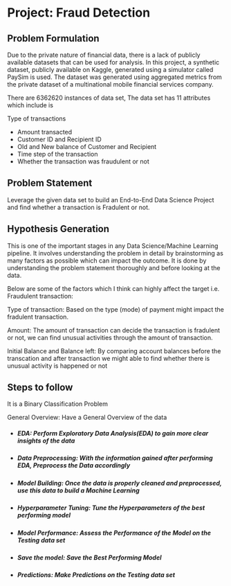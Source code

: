 # Project: Fraud Detection

## Problem Formulation
Due to the private nature of financial data, there is a lack of publicly available datasets that can be used for analysis. In this project, a synthetic dataset, publicly available on Kaggle, generated using a simulator called PaySim is used. The dataset was generated using aggregated metrics from the private dataset of a multinational mobile financial services company.

There are 6362620 instances of data set, The data set has 11 attributes which include is

Type of transactions
* Amount transacted
* Customer ID and Recipient ID
* Old and New balance of Customer and Recipient
* Time step of the transaction
* Whether the transaction was fraudulent or not

## Problem Statement
Leverage the given data set to build an End-to-End Data Science Project and find whether a transaction is Fradulent or not.

## Hypothesis Generation
This is one of the important stages in any Data Science/Machine Learning pipeline. It involves understanding the problem in detail by brainstorming as many factors as possible which can impact the outcome. It is done by understanding the problem statement thoroughly and before looking at the data.

Below are some of the factors which I think can highly affect the target i.e. Fraudulent transaction:

Type of transaction: Based on the type (mode) of payment might impact the fradulent transaction.

Amount: The amount of transaction can decide the transaction is fradulent or not, we can find unusual activities through the amount of transaction.

Initial Balance and Balance left: By comparing account balances before the transcation and after transaction we might able to find whether there is unusual activity is happened or not

## Steps to follow
It is a Binary Classification Problem

General Overview: Have a General Overview of the data
* ##### EDA: Perform Exploratory Data Analysis(EDA) to gain more clear insights of the data
* ##### Data Preprocessing: With the information gained after performing EDA, Preprocess the Data accordingly
* ##### Model Building: Once the data is properly cleaned and preprocessed, use this data to build a Machine Learning
* ##### Hyperparameter Tuning: Tune the Hyperparameters of the best performing model
* ##### Model Performance: Assess the Performance of the Model on the Testing data set
* ##### Save the model: Save the Best Performing Model
* ##### Predictions: Make Predictions on the Testing data set
